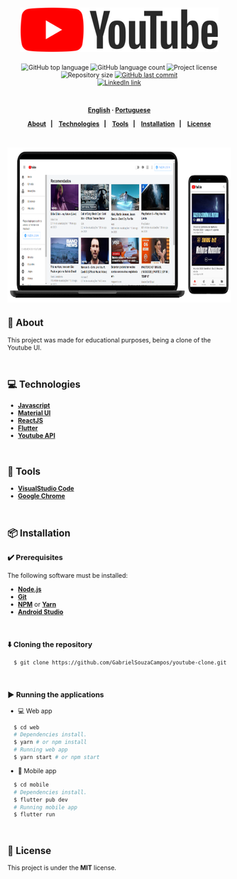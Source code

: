 <h1 align="center">
  <img alt="Youtube" src=".github/logo.png" height="100px">
</h1>
<p align="center">
  <img alt="GitHub top language" src="https://img.shields.io/github/languages/top/GabrielSouzaCampos/youtube-clone?color=15c3d6">
  <img alt="GitHub language count" src="https://img.shields.io/github/languages/count/GabrielSouzaCampos/youtube-clone?color=15c3d6">
  <img alt="Project license" src="https://img.shields.io/github/license/GabrielSouzaCampos/youtube-clone?color=15c3d6">
  <img alt="Repository size" src="https://img.shields.io/github/repo-size/GabrielSouzaCampos/youtube-clone?color=15c3d6">
  <a href="https://github.com/GabrielSouzaCampos/youtube-clone/commits/master">
    <img alt="GitHub last commit" src="https://img.shields.io/github/last-commit/GabrielSouzaCampos/youtube-clone?color=15c3d6">
  <!-- <img alt="Made by Rocketseat" src="https://img.shields.io/badge/made%20by-Rocketseat-15c3d6?style=flat"> -->
  </a>
  <!-- <img src="https://img.shields.io/badge/happy-NLW 2.0-8257E5?logo=data:image/png;base64,iVBORw0KGgoAAAANSUhEUgAAABAAAAAQCAMAAAAoLQ9TAAAALVBMVEVHcExxWsF0XMJzXMJxWcFsUsD///9jRrzY0u6Xh9Gsn9n39fyMecy0qd2bjNJWBT0WAAAABHRSTlMA2Do606wF2QAAAGlJREFUGJVdj1cWwCAIBLEsRU3uf9xobDH8+GZwUYi8i6ucJwrxKE+7D0G9Q4vlYqtmCSjndr4CgCgzlyFgfKfKCVO0LrPKjmiqMxGXkJwNnXskqWG+1oSM+BSwD8f29YLNjvx/OQrn+g99oQSoNmt3PgAAAABJRU5ErkJggg=="> -->
 <br>
  <a href="https://www.linkedin.com/in/gabrielsouzacampos/">
       <img alt="LinkedIn link" src="https://img.shields.io/badge/-Gabriel Souza Campos-0077B5?style=flat&amp;logo=Linkedin&amp;logoColor=white" height="25px">
  </a> 
  <!-- <a href="https://insomnia.rest/run/?label=happy&amp;uri=https%3A%2F%2Fraw.githubusercontent.com%2GabrielSouzaCampos%2Fhappy%2Fmaster%2F.github%2FInsomnia.json" target="_blank"><img src="https://insomnia.rest/images/run.svg" alt="Run in Insomnia"></a> -->
</p>
<strong>
<br>
<p align="center">
    <a href="README.md">English</a>
    ·
    <a href="README-pt.md">Portuguese</a>
</p>

<p align="center">
  <a href="#bookmark-about">About</a>&nbsp;&nbsp;&nbsp;|&nbsp;&nbsp;&nbsp;
  <a href="#computer-technologies">Technologies</a>&nbsp;&nbsp;&nbsp;|&nbsp;&nbsp;&nbsp;
  <a href="#wrench-tools">Tools</a>&nbsp;&nbsp;&nbsp;|&nbsp;&nbsp;&nbsp;
  <a href="#package-installation">Installation</a>&nbsp;&nbsp;&nbsp;|&nbsp;&nbsp;&nbsp;
  <a href="#memo-license">License</a>
</p>
</strong>
<br>

<p align="center">
    <img alt="Screens" src=".github/youtube-screens.png" height="350px" />
</p>

## :bookmark: About

This project was made for educational purposes, being a clone of the Youtube UI.

<br>

## :computer: Technologies

-  **[Javascript](https://developer.mozilla.org/en-US/docs/Web/javascript)**
-  **[Material UI](https://material-ui.com/pt/)**
-  **[ReactJS](https://reactjs.org/)**
-  **[Flutter](https://flutter.dev/)**
-  **[Youtube API](https://developers.google.com/youtube/v3/)**

<br>

## :wrench: Tools

- **[VisualStudio Code](https://code.visualstudio.com/)**
- **[Google Chrome](https://www.google.com/chrome/)**

<br>

## :package: Installation

### :heavy_check_mark: **Prerequisites**

The following software must be installed:
  
  - **[Node.js](https://nodejs.org/en/)**
  - **[Git](https://git-scm.com/)**
  - **[NPM](https://www.npmjs.com/)** or **[Yarn](https://yarnpkg.com/)**
  - **[Android Studio](https://developer.android.com/studio)**

<br>
  
### :arrow_down: **Cloning the repository**

```sh
  $ git clone https://github.com/GabrielSouzaCampos/youtube-clone.git
```

<br>

### :arrow_forward:	**Running the applications**

- :computer: Web app

```sh
  $ cd web
  # Dependencies install.
  $ yarn # or npm install
  # Running web app
  $ yarn start # or npm start
```

- :iphone: Mobile app

```sh
  $ cd mobile
  # Dependencies install.
  $ flutter pub dev
  # Running mobile app
  $ flutter run
```

<br>

## :memo: License

This project is under the **MIT** license.


